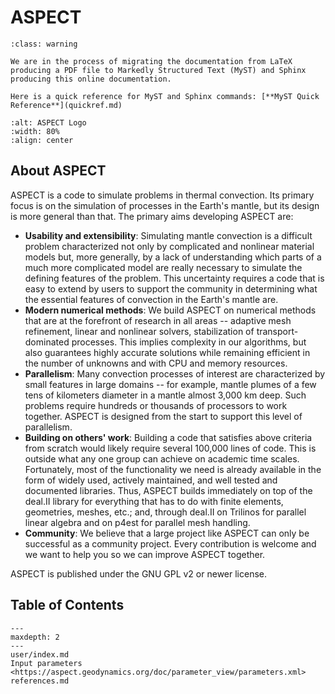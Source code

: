 # ASPECT

```{admonition} Under construction
:class: warning

We are in the process of migrating the documentation from LaTeX producing a PDF file to Markedly Structured Text (MyST) and Sphinx producing this online documentation.

Here is a quick reference for MyST and Sphinx commands: [**MyST Quick Reference**](quickref.md)

```

```{image} _static/images/aspect_logo.png
:alt: ASPECT Logo
:width: 80%
:align: center
```

## About ASPECT

 ASPECT is a code to simulate problems in thermal convection. Its primary focus is on the simulation of processes in the Earth's mantle, but its design is more general than that. The primary aims developing ASPECT are:

* **Usability and extensibility**: Simulating mantle convection is a difficult problem characterized not only by complicated and nonlinear material models but, more generally, by a lack of understanding which parts of a much more complicated model are really necessary to simulate the defining features of the problem. This uncertainty requires a code that is easy to extend by users to support the community in determining what the essential features of convection in the Earth's mantle are.
* **Modern numerical methods**: We build ASPECT on numerical methods that are at the forefront of research in all areas -- adaptive mesh refinement, linear and nonlinear solvers, stabilization of transport-dominated processes. This implies complexity in our algorithms, but also guarantees highly accurate solutions while remaining efficient in the number of unknowns and with CPU and memory resources.
* **Parallelism**: Many convection processes of interest are characterized by small features in large domains -- for example, mantle plumes of a few tens of kilometers diameter in a mantle almost 3,000 km deep. Such problems require hundreds or thousands of processors to work together. ASPECT is designed from the start to support this level of parallelism.
* **Building on others' work**: Building a code that satisfies above criteria from scratch would likely require several 100,000 lines of code. This is outside what any one group can achieve on academic time scales. Fortunately, most of the functionality we need is already available in the form of widely used, actively maintained, and well tested and documented libraries. Thus, ASPECT builds immediately on top of the deal.II library for everything that has to do with finite elements, geometries, meshes, etc.; and, through deal.II on Trilinos for parallel linear algebra and on p4est for parallel mesh handling.
* **Community**: We believe that a large project like ASPECT can only be successful as a community project. Every contribution is welcome and we want to help you so we can improve ASPECT together.

ASPECT is published under the GNU GPL v2 or newer license.

## Table of Contents
```{toctree}
---
maxdepth: 2
---
user/index.md
Input parameters <https://aspect.geodynamics.org/doc/parameter_view/parameters.xml>
references.md
```
